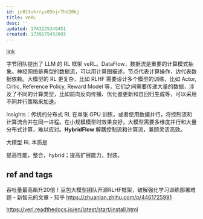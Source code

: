 ```yaml
---
id: jn81tvhrrys05bjr7hd20kj
title: veRL
desc: ''
updated: 1743225349451
created: 1739175432693
---
```


[link](https://arxiv.org/abs/2409.19256v2)

字节团队提出了 LLM 的 RL 框架 veRL。DataFlow，数据流是重要的计算模式抽象。神经网络是典型的数据流，可以用计算图描述，节点代表计算操作，边代表数据依赖。大模型的 RL 更复杂，比如 RLHF 需要设计多个模型的训练，比如 Actor, Critic, Reference Policy, Reward Model 等，它们之间需要传递大量的数据，涉及了不同的计算类型，比如前向反向传播、优化器更新和自回归生成等，可以采用不同并行策略来加速。

Insights：传统的分布式 RL 在单张 GPU 训练，或者使用数据并行，将控制流和计算流合并在同一进程。在小规模模型时效果良好，大模型需要多维度并行和大量分布式计算，难以应对。**HybridFlow** 解耦控制流和计算流，兼顾灵活高效。

大模型 RL 本质是

提高性能，整合，hybrid；提高扩展能力，封装。

## ref and tags

吞吐量最高飙升20倍！豆包大模型团队开源RLHF框架，破解强化学习训练部署难题 - 新智元的文章 - 知乎
https://zhuanlan.zhihu.com/p/4461725991

https://verl.readthedocs.io/en/latest/start/install.html